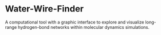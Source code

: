 # Water-Wire-Finder
A computational tool with a graphic interface to explore and visualize long-range hydrogen-bond networks within molecular dynamics simulations.
